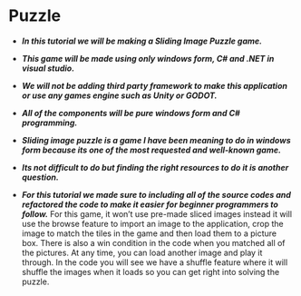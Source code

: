 # Puzzle

- **_In this tutorial we will be making a Sliding Image  Puzzle game._**
  
- **_This game will be made using only  windows form, C# and .NET in visual studio._**
  
- **_We will not be adding third party framework to make this application or use any games engine such as Unity or GODOT._**
  
- **_All of the components will be pure windows form and C# programming._**
  
- **_Sliding image puzzle is a game I have been meaning to do in windows form because its one of the most requested and well-known game._**
  
- **_Its not difficult to do but finding the right resources to do it is another question._**
  
- **_For this tutorial we made sure to including all of the source codes and refactored the code to make it easier for beginner programmers to follow._**
For this game, it won’t use pre-made sliced images instead it will use the browse feature to import an image to the application, crop the image to match the tiles in the game and then load them to a picture box.  There is also a win condition in the code when you matched all of the pictures. At any time, you can load another image and play it through. In the code you will see we have a shuffle feature where it will shuffle the images when it loads so you can get right into solving the puzzle.
